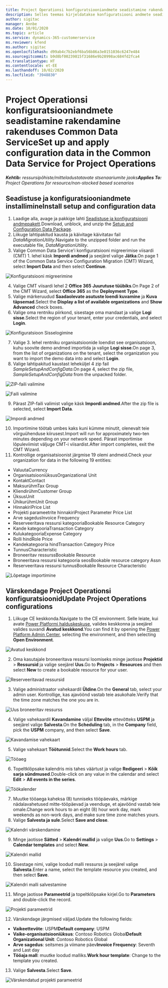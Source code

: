```yaml
---
title: Project Operationsi konfiguratsiooniandmete seadistamine rakendamine rakenduses Common Data Service
description: Selles teemas kirjeldatakse konfiguratsiooni andmete seadistamist ja rakendamist Project Operationsis.
author: sigitac
manager: Annbe
ms.date: 10/01/2020
ms.topic: article
ms.service: dynamics-365-customerservice
ms.reviewer: kfend
ms.author: sigitac
ms.openlocfilehash: d99ab4c7b2ebf6ba56b86a3e0151036c6247e484
ms.sourcegitcommit: b9d8bf00239815f31686e9b28998ac684fd2fca4
ms.translationtype: HT
ms.contentlocale: et-EE
ms.lasthandoff: 10/02/2020
ms.locfileid: "3948830"
---
```

# <a name="set-up-and-apply-configuration-data-in-the-common-data-service-for-project-operations"></a><span data-ttu-id="4a389-103">Project Operationsi konfiguratsiooniandmete seadistamine rakendamine rakenduses Common Data Service</span><span class="sxs-lookup"><span data-stu-id="4a389-103">Set up and apply configuration data in the Common Data Service for Project Operations</span></span>

<span data-ttu-id="4a389-104">_**Kehtib:** ressursipõhiste/mitteladustatavate stsenaariumite jaoks_</span><span class="sxs-lookup"><span data-stu-id="4a389-104">_**Applies To:** Project Operations for resource/non-stocked based scenarios_</span></span>

## <a name="install-setup-and-configuration-data"></a><span data-ttu-id="4a389-105">Seadistuse ja konfiguratsiooniandmete installimine</span><span class="sxs-lookup"><span data-stu-id="4a389-105">Install setup and configuration data</span></span>

1. <span data-ttu-id="4a389-106">Laadige alla, avage ja pakkige lahti [Seadistuse ja konfiguratsiooni andmepakett](https://download.microsoft.com/download/1/3/4/1349369c-6209-42b7-b3b4-5be0e67cacd8/ProjOpsSampleSetupData-%20Integrated%20UR1.zip).</span><span class="sxs-lookup"><span data-stu-id="4a389-106">Download, unblock, and unzip the [Setup and Configuration Data Package](https://download.microsoft.com/download/1/3/4/1349369c-6209-42b7-b3b4-5be0e67cacd8/ProjOpsSampleSetupData-%20Integrated%20UR1.zip).</span></span>
2. <span data-ttu-id="4a389-107">Liikuge lahtipakitud kausta ja käivitage käivitatav fail *DataMigrationUtility*.</span><span class="sxs-lookup"><span data-stu-id="4a389-107">Navigate to the unzipped folder and run the executable file, *DataMigrationUtility*.</span></span>
3. <span data-ttu-id="4a389-108">Valige Common Data Service'i konfiguratsiooni migreerimise viisardi (CMT) 1. lehel käsk **Impordi andmed** ja seejärel valige **Jätka**.</span><span class="sxs-lookup"><span data-stu-id="4a389-108">On page 1 of the Common Data Service Configuration Migration (CMT) Wizard, select **Import Data** and then select **Continue**.</span></span>

![Konfiguratsiooni migreerimine](./media/1ConfigurationMigration.png)

4. <span data-ttu-id="4a389-110">Valige CMT viisardi lehel 2 **Office 365** **Juurutuse tüübiks**.</span><span class="sxs-lookup"><span data-stu-id="4a389-110">On Page 2 of the CMT Wizard, select **Office 365** as the **Deployment Type**.</span></span>
5. <span data-ttu-id="4a389-111">Valige märkeruudud **Saadaolevate asutuste loendi kuvamine** ja **Kuva täpsemad**.</span><span class="sxs-lookup"><span data-stu-id="4a389-111">Select the **Display a list of available organizations** and **Show Advanced** check boxes.</span></span>
6. <span data-ttu-id="4a389-112">Valige oma rentniku piirkond, sisestage oma mandaat ja valige **Logi sisse**.</span><span class="sxs-lookup"><span data-stu-id="4a389-112">Select the region of your tenant, enter your credentials, and select **Login**.</span></span>

![Konfiguratsioon Sisselogimine](./media/2ConfigurationSignin.png)

7. <span data-ttu-id="4a389-114">Valige 3. lehel rentniku organisatsioonide loendist see organisatsioon, kuhu soovite demo andmed importida ja valige **Logi sisse**.</span><span class="sxs-lookup"><span data-stu-id="4a389-114">On page 3, from the list of organizations on the tenant, select the organization you want to import the demo data into and select **Login**.</span></span>
8. <span data-ttu-id="4a389-115">Valige lahtipakitud kaustast leheküljel 4 zip fail *SampleSetupAndConfigData*.</span><span class="sxs-lookup"><span data-stu-id="4a389-115">On page 4, select the zip file, *SampleSetupAndConfigData* from the unpacked folder.</span></span>

![ZIP-faili valimine](./media/3ZipFile.png)

![Faili valimine](./media/4SelectAFile.png)

9. <span data-ttu-id="4a389-118">Pärast ZIP-faili valimist valige käsk **Impordi andmed**.</span><span class="sxs-lookup"><span data-stu-id="4a389-118">After the zip file is selected, select **Import Data**.</span></span>

![Impordi andmed](./media/5ImportData.png)

10. <span data-ttu-id="4a389-120">Importimine töötab umbes kaks kuni kümme minutit, olenevalt teie võrguühenduse kiirusest.</span><span class="sxs-lookup"><span data-stu-id="4a389-120">Import will run for approximately two-ten minutes depending on your network speed.</span></span> <span data-ttu-id="4a389-121">Pärast importimise lõpuleviimist väljuge CMT-i viisardist.</span><span class="sxs-lookup"><span data-stu-id="4a389-121">After import completes, exit the CMT Wizard.</span></span> 
11. <span data-ttu-id="4a389-122">Kontrollige organisatsioonist järgmise 19 olemi andmeid.</span><span class="sxs-lookup"><span data-stu-id="4a389-122">Check your organization for data in the following 19 entities:</span></span>

  - <span data-ttu-id="4a389-123">Valuuta</span><span class="sxs-lookup"><span data-stu-id="4a389-123">Currency</span></span>
  - <span data-ttu-id="4a389-124">Organisatsiooniüksus</span><span class="sxs-lookup"><span data-stu-id="4a389-124">Organizational Unit</span></span>
  - <span data-ttu-id="4a389-125">Kontakt</span><span class="sxs-lookup"><span data-stu-id="4a389-125">Contact</span></span>
  - <span data-ttu-id="4a389-126">Maksurühm</span><span class="sxs-lookup"><span data-stu-id="4a389-126">Tax Group</span></span>
  - <span data-ttu-id="4a389-127">Kliendirühm</span><span class="sxs-lookup"><span data-stu-id="4a389-127">Customer Group</span></span>
  - <span data-ttu-id="4a389-128">Üksus</span><span class="sxs-lookup"><span data-stu-id="4a389-128">Unit</span></span>
  - <span data-ttu-id="4a389-129">Ühikurühm</span><span class="sxs-lookup"><span data-stu-id="4a389-129">Unit Group</span></span>
  - <span data-ttu-id="4a389-130">Hinnakiri</span><span class="sxs-lookup"><span data-stu-id="4a389-130">Price List</span></span>
  - <span data-ttu-id="4a389-131">Projekti parameetrite hinnakiri</span><span class="sxs-lookup"><span data-stu-id="4a389-131">Project Parameter Price List</span></span>
  - <span data-ttu-id="4a389-132">Arve sagedus</span><span class="sxs-lookup"><span data-stu-id="4a389-132">Invoice Frequency</span></span>
  - <span data-ttu-id="4a389-133">Reserveeritava ressursi kategooria</span><span class="sxs-lookup"><span data-stu-id="4a389-133">Bookable Resource Category</span></span>
  - <span data-ttu-id="4a389-134">Kande kategooria</span><span class="sxs-lookup"><span data-stu-id="4a389-134">Transaction Category</span></span>
  - <span data-ttu-id="4a389-135">Kulukategooria</span><span class="sxs-lookup"><span data-stu-id="4a389-135">Expense Category</span></span>
  - <span data-ttu-id="4a389-136">Rolli hind</span><span class="sxs-lookup"><span data-stu-id="4a389-136">Role Price</span></span>
  - <span data-ttu-id="4a389-137">Kandekategooria hind</span><span class="sxs-lookup"><span data-stu-id="4a389-137">Transaction Category Price</span></span>
  - <span data-ttu-id="4a389-138">Tunnus</span><span class="sxs-lookup"><span data-stu-id="4a389-138">Characteristic</span></span>
  - <span data-ttu-id="4a389-139">Broneeritav ressurss</span><span class="sxs-lookup"><span data-stu-id="4a389-139">Bookable Resource</span></span>
  - <span data-ttu-id="4a389-140">Broneeritava ressursi kategooria seos</span><span class="sxs-lookup"><span data-stu-id="4a389-140">Bookable resource category Assn</span></span>
  - <span data-ttu-id="4a389-141">Reserveeritava ressursi tunnus</span><span class="sxs-lookup"><span data-stu-id="4a389-141">Bookable Resource Characteristic</span></span>

![Lõpetage importimine](./media/6CompleteImport.png)

## <a name="update-project-operations-configurations"></a><span data-ttu-id="4a389-143">Värskendage Project Operationsi konfiguratsioonid</span><span class="sxs-lookup"><span data-stu-id="4a389-143">Update Project Operations configurations</span></span>

1. <span data-ttu-id="4a389-144">Liikuge CE keskkonda.</span><span class="sxs-lookup"><span data-stu-id="4a389-144">Navigate to the CE environment.</span></span> <span data-ttu-id="4a389-145">Selle leiate, kui avate [Power Platformi halduskeskuse](https://admin.powerplatform.microsoft.com/environments), valides keskkonna ja seejärel valides suvandi **Avatud keskkond**.</span><span class="sxs-lookup"><span data-stu-id="4a389-145">You can find it by opening the [Power Platform Admin Center](https://admin.powerplatform.microsoft.com/environments), selecting the environment, and then selecting **Open Environment**.</span></span> 

![Avatud keskkond](./media/7OpenEnvironment.png)

2. <span data-ttu-id="4a389-147">Oma kasutajale broneeritava ressursi loomiseks minge jaotisse **Projektid** > **Ressursid** ja valige seejärel **Uus**.</span><span class="sxs-lookup"><span data-stu-id="4a389-147">Go to **Projects** > **Resources** and then select **New** to create a bookable resource for your user.</span></span>

![Reserveeritavad ressursid](./media/8BookableResources.png)

3. <span data-ttu-id="4a389-149">Valige administraator vahekaardil **Üldine**.</span><span class="sxs-lookup"><span data-stu-id="4a389-149">On the **General** tab, select your admin user.</span></span> <span data-ttu-id="4a389-150">Kontrollige, kas ajavöönd vastab teie asukohale.</span><span class="sxs-lookup"><span data-stu-id="4a389-150">Verify that the time zone matches the one you are in.</span></span> 

![Uus broneeritav ressurss](./media/9NewBookableResource.png)

4. <span data-ttu-id="4a389-152">Valige vahekaardil **Kavandamine** väljal **Ettevõte** ettevõtteks **USPM** ja seejärel valige **Salvesta**.</span><span class="sxs-lookup"><span data-stu-id="4a389-152">On the **Scheduling** tab, in the **Company** field, pick the **USPM** company, and then select **Save**.</span></span> 

![Kavandamise vahekaart](./media/10SchedulingTab.png)

5. <span data-ttu-id="4a389-154">Valige vahekaart **Töötunnid**.</span><span class="sxs-lookup"><span data-stu-id="4a389-154">Select the **Work hours** tab.</span></span>  

![Tööaeg](./media/11WorkHours.png)

6. <span data-ttu-id="4a389-156">Topeltklõpsake kalendris mis tahes väärtust ja valige **Redigeeri** > **Kõik sarja sündmused**.</span><span class="sxs-lookup"><span data-stu-id="4a389-156">Double-click on any value in the calendar and select **Edit** > **All events in the series**.</span></span> 

![Töökalender](./media/12WorkCalendar.png)

7. <span data-ttu-id="4a389-158">Muutke tööaega kaheksa (8) tunniseks tööpäevaks, märkige nädalavahetused mitte-tööpäevad ja veenduge, et ajavöönd vastab teie omale.</span><span class="sxs-lookup"><span data-stu-id="4a389-158">Change work hours to an eight (8) hour work day, mark weekends as non-work days, and make sure time zone matches yours.</span></span> 
8. <span data-ttu-id="4a389-159">Valige **Salvesta ja sule**.</span><span class="sxs-lookup"><span data-stu-id="4a389-159">Select **Save and close**.</span></span>

![Kalendri värskendamine](./media/13UpdateCalendar.png)

9. <span data-ttu-id="4a389-161">Minge jaotisse **Sätted** > **Kalendri mallid** ja valige **Uus**.</span><span class="sxs-lookup"><span data-stu-id="4a389-161">Go to **Settings** > **Calendar templates** and select **New**.</span></span>
 
 ![Kalendri mallid](./media/14CalendarTemplates.png)
 
 10. <span data-ttu-id="4a389-163">Sisestage nimi, valige loodud malli ressurss ja seejärel valige **Salvesta**.</span><span class="sxs-lookup"><span data-stu-id="4a389-163">Enter a name, select the template resource you created, and then select **Save**.</span></span> 
 
 ![Kalendri malli salvestamine](./media/15SaveCalendarTemplate.png)
 
 11. <span data-ttu-id="4a389-165">Minge jaotisse **Parameetrid** ja topeltklõpsake kirjel.</span><span class="sxs-lookup"><span data-stu-id="4a389-165">Go to **Parameters** and double-click the record.</span></span> 
 
 ![Projekti parameetrid](./media/16ProjectParameters.png)
 
12. <span data-ttu-id="4a389-167">Värskendage järgmised väljad.</span><span class="sxs-lookup"><span data-stu-id="4a389-167">Update the following fields:</span></span>

 - <span data-ttu-id="4a389-168">**Vaikeettevõte**: USPM</span><span class="sxs-lookup"><span data-stu-id="4a389-168">**Default company**: USPM</span></span>
 - <span data-ttu-id="4a389-169">**Vaike-organisatsiooniüksus**: Contoso Robotics Global</span><span class="sxs-lookup"><span data-stu-id="4a389-169">**Default Organizational Unit**: Contoso Robotics Global</span></span>
 - <span data-ttu-id="4a389-170">**Arve sagedus**: seitsmes ja viimane päev</span><span class="sxs-lookup"><span data-stu-id="4a389-170">**Invoice Frequency**: Seventh and Last day</span></span>
 - <span data-ttu-id="4a389-171">**Tööaja mall**: muutke loodud malliks.</span><span class="sxs-lookup"><span data-stu-id="4a389-171">**Work hour template**: Change to the template you created.</span></span>

13. <span data-ttu-id="4a389-172">Valige **Salvesta**.</span><span class="sxs-lookup"><span data-stu-id="4a389-172">Select **Save**.</span></span> 

![Värskendatud projekti parameetrid](./media/17UpdatedProjectParameters.png)
